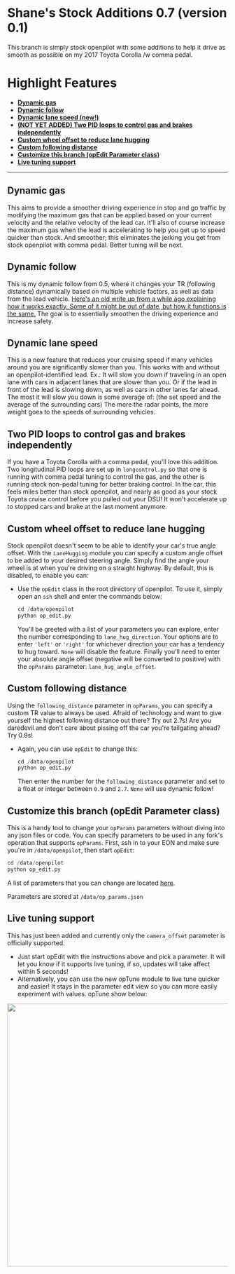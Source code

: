 Shane's Stock Additions 0.7 (version 0.1)
=====

This branch is simply stock openpilot with some additions to help it drive as smooth as possible on my 2017 Toyota Corolla /w comma pedal.


Highlight Features
=====

* [**Dynamic gas**](#dynamic-gas)
* [**Dynamic follow**](#dynamic-follow)
* [**Dynamic lane speed (new!)**](#dynamic-lane-speed)
* [**(NOT YET ADDED) Two PID loops to control gas and brakes independently**](#Two-PID-loops-to-control-gas-and-brakes-independently)
* [**Custom wheel offset to reduce lane hugging**]()
* [**Custom following distance**]()
* [**Customize this branch (opEdit Parameter class)**]()
* [**Live tuning support**]()

-----

Dynamic gas
-----
This aims to provide a smoother driving experience in stop and go traffic by modifying the maximum gas that can be applied based on your current velocity and the relative velocity of the lead car. It'll also of course increase the maximum gas when the lead is accelerating to help you get up to speed quicker than stock. And smoother; this eliminates the jerking you get from stock openpilot with comma pedal. Better tuning will be next.

Dynamic follow
-----
This is my dynamic follow from 0.5, where it changes your TR (following distance) dynamically based on multiple vehicle factors, as well as data from the lead vehicle. [Here's an old write up from a while ago explaining how it works exactly. Some of it might be out of date, but how it functions is the same.](https://github.com/ShaneSmiskol/openpilot/blob/dynamic-follow/README.md) The goal is to essentially smoothen the driving experience and increase safety.

Dynamic lane speed
-----
This is a new feature that reduces your cruising speed if many vehicles around you are significantly slower than you. This works with and without an openpilot-identified lead. Ex.: It will slow you down if traveling in an open lane with cars in adjacent lanes that are slower than you. Or if the lead in front of the lead is slowing down, as well as cars in other lanes far ahead. The most it will slow you down is some average of: (the set speed and the average of the surrounding cars) The more the radar points, the more weight goes to the speeds of surrounding vehicles.

Two PID loops to control gas and brakes independently
-----
If you have a Toyota Corolla with a comma pedal, you'll love this addition. Two longitudinal PID loops are set up in `longcontrol.py` so that one is running with comma pedal tuning to control the gas, and the other is running stock non-pedal tuning for better braking control. In the car, this feels miles better than stock openpilot, and nearly as good as your stock Toyota cruise control before you pulled out your DSU! It won't accelerate up to stopped cars and brake at the last moment anymore.

Custom wheel offset to reduce lane hugging
-----
Stock openpilot doesn't seem to be able to identify your car's true angle offset. With the `LaneHugging` module you can specify a custom angle offset to be added to your desired steering angle. Simply find the angle your wheel is at when you're driving on a straight highway. By default, this is disabled, to enable you can:
- Use the `opEdit` class in the root directory of openpilot. To use it, simply open an `ssh` shell and enter the commands below:
    ```python
    cd /data/openpilot
    python op_edit.py
    ```
    You'll be greeted with a list of your parameters you can explore, enter the number corresponding to `lane_hug_direction`. Your options are to enter `'left'` or `'right'` for whichever direction your car has a tendency to hug toward. `None` will disable the feature.
    Finally you'll need to enter your absolute angle offset (negative will be converted to positive) with the `opParams` parameter: `lane_hug_angle_offset`.

Custom following distance
-----
Using the `following_distance` parameter in `opParams`, you can specify a custom TR value to always be used. Afraid of technology and want to give yourself the highest following distance out there? Try out 2.7s! Are you daredevil and don't care about pissing off the car you're tailgating ahead? Try 0.9s!
- Again, you can use `opEdit` to change this:
    ```python
    cd /data/openpilot
    python op_edit.py
    ```
    Then enter the number for the `following_distance` parameter and set to a float or integer between `0.9` and `2.7`. `None` will use dynamic follow!

Customize this branch (opEdit Parameter class)
-----
This is a handy tool to change your `opParams` parameters without diving into any json files or code. You can specify parameters to be used in any fork's operation that supports `opParams`. First, ssh in to your EON and make sure you're in `/data/openpilot`, then start `opEdit`:
```python
cd /data/openpilot
python op_edit.py
```
A list of parameters that you can change are located [here](https://github.com/ShaneSmiskol/openpilot/blob/stock_additions/common/op_params.py#L29).

Parameters are stored at `/data/op_params.json`

Live tuning support
-----
This has just been added and currently only the `camera_offset` parameter is officially supported.
- Just start opEdit with the instructions above and pick a parameter. It will let you know if it supports live tuning, if so, updates will take affect within 5 seconds!
- Alternatively, you can use the new opTune module to live tune quicker and easier! It stays in the parameter edit view so you can more easily experiment with values. opTune show below:

<img src="gifs/op_tune.gif?raw=true" width="600">
